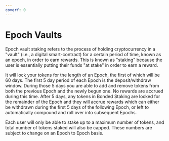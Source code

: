 ```yaml
---
coverY: 0
---
```


# Epoch Vaults

Epoch vault staking refers to the process of holding cryptocurrency in a "vault" (i.e., a digital smart-contract) for a certain period of time, known as an epoch, in order to earn rewards. This is known as "staking" because the user is essentially putting their funds "at stake" in order to earn a reward.

It will lock your tokens for the length of an Epoch, the first of which will be 60 days. The first 5 day period of each Epoch is the deposit/withdraw window. During those 5 days you are able to add and remove tokens from both the previous Epoch and the newly begun one. No rewards are accrued during this time. After 5 days, any tokens in Bonded Staking are locked for the remainder of the Epoch and they will accrue rewards which can either be withdrawn during the first 5 days of the following Epoch, or left to automatically compound and roll over into subsequent Epochs.

Each user will only be able to stake up to a maximum number of tokens, and total number of tokens staked will also be capped. These numbers are subject to change on an Epoch to Epoch basis.
